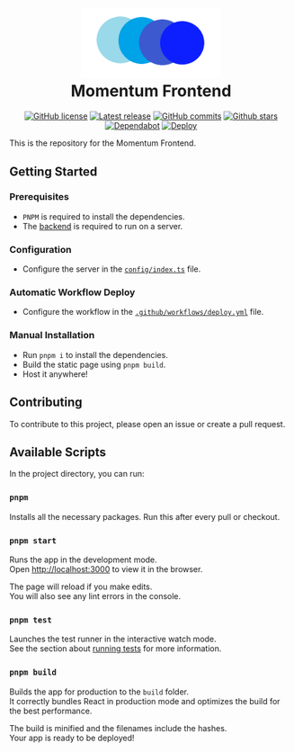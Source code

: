 <h1 align="center">
  <img src=".preview/Logo.png" width="250"><br>
  Momentum Frontend
</h1>
<div align="center">
  

  [![GitHub license](https://img.shields.io/github/license/bp-momentum/frontend.svg)](https://github.com/bp-momentum/frontend/blob/main/LICENSE)
  [![Latest release](https://badgen.net/github/release/bp-momentum/frontend)](https://github.com/bp-momentum/frontend/releases)
  [![GitHub commits](https://badgen.net/github/commits/bp-momentum/frontend/main)](https://GitHub.com/bp-momentum/frontend/commit/)
  [![Github stars](https://img.shields.io/github/stars/bp-momentum/frontend.svg)](https://GitHub.com/bp-momentum/frontend/stargazers/)
  [![Dependabot](https://img.shields.io/badge/maintained%20with-renovate-brightgreen)](https://app.renovatebot.com/dashboard)
  [![Deploy](https://img.shields.io/github/workflow/status/bp-momentum/frontend/Deploy)](https://github.com/bp-momentum/frontend/actions/workflows/deploy.yml)

</div>

This is the repository for the Momentum Frontend.

## Getting Started

### Prerequisites

  * `PNPM` is required to install the dependencies.
  * The [backend](https://github.com/BP-WiSe21-22-Gruppe-52/BP-backend) is required to run on a server.

### Configuration

  * Configure the server in the [`config/index.ts`](src/config/index.ts) file.

### Automatic Workflow Deploy

  * Configure the workflow in the [`.github/workflows/deploy.yml`](.github/workflows/deploy.yml) file.

### Manual Installation

  * Run `pnpm i` to install the dependencies.
  * Build the static page using `pnpm build`.
  * Host it anywhere!

## Contributing

To contribute to this project, please open an issue or create a pull request.

## Available Scripts

In the project directory, you can run:

### `pnpm`

Installs all the necessary packages. Run this after every pull or checkout.

### `pnpm start`

Runs the app in the development mode.\
Open [http://localhost:3000](http://localhost:3000) to view it in the browser.

The page will reload if you make edits.\
You will also see any lint errors in the console.

### `pnpm test`

Launches the test runner in the interactive watch mode.\
See the section about [running tests](https://facebook.github.io/create-react-app/docs/running-tests) for more information.

### `pnpm build`

Builds the app for production to the `build` folder.\
It correctly bundles React in production mode and optimizes the build for the best performance.

The build is minified and the filenames include the hashes.\
Your app is ready to be deployed!